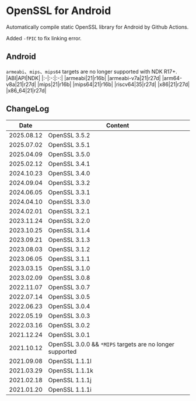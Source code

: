 # OpenSSL for Android
Automatically compile static OpenSSL library for Android by Github Actions.

Added `-fPIC` to fix linking error.

## Android
`armeabi`、`mips`、`mips64` targets are no longer supported with NDK R17+.
|ABI|API|NDK|
|:-|:-:|:-:|
|armeabi|21|r16b|
|armeabi-v7a|21|r27d|
|arm64-v8a|21|r27d|
|mips|21|r16b|
|mips64|21|r16b|
|riscv64|35|r27d|
|x86|21|r27d|
|x86_64|21|r27d|

## ChangeLog
| Date      | Content                                                              |
|-----------|----------------------------------------------------------------------|
| 2025.08.12 | OpenSSL 3.5.2 |
| 2025.07.02 | OpenSSL 3.5.1 |
| 2025.04.09 | OpenSSL 3.5.0 |
| 2025.02.12 | OpenSSL 3.4.1 |
| 2024.10.23 | OpenSSL 3.4.0 |
| 2024.09.04 | OpenSSL 3.3.2 |
| 2024.06.05 | OpenSSL 3.3.1 |
| 2024.04.10 | OpenSSL 3.3.0 |
| 2024.02.01 | OpenSSL 3.2.1 |
| 2023.11.24 | OpenSSL 3.2.0 |
| 2023.10.25 | OpenSSL 3.1.4 |
| 2023.09.21 | OpenSSL 3.1.3 |
| 2023.08.03 | OpenSSL 3.1.2 |
| 2023.06.05 | OpenSSL 3.1.1 |
| 2023.03.15 | OpenSSL 3.1.0 |
| 2023.02.09 | OpenSSL 3.0.8 |
| 2022.11.07 | OpenSSL 3.0.7 |
| 2022.07.14 | OpenSSL 3.0.5 |
| 2022.06.23 | OpenSSL 3.0.4 |
| 2022.05.19 | OpenSSL 3.0.3 |
| 2022.03.16 | OpenSSL 3.0.2 |
| 2021.12.24 | OpenSSL 3.0.1 |
| 2021.10.12 | OpenSSL 3.0.0 && `*MIPS` targets are no longer supported|
| 2021.09.08 | OpenSSL 1.1.1l |
| 2021.03.29 | OpenSSL 1.1.1k |
| 2021.02.18 | OpenSSL 1.1.1j |
| 2021.01.20 | OpenSSL 1.1.1i |